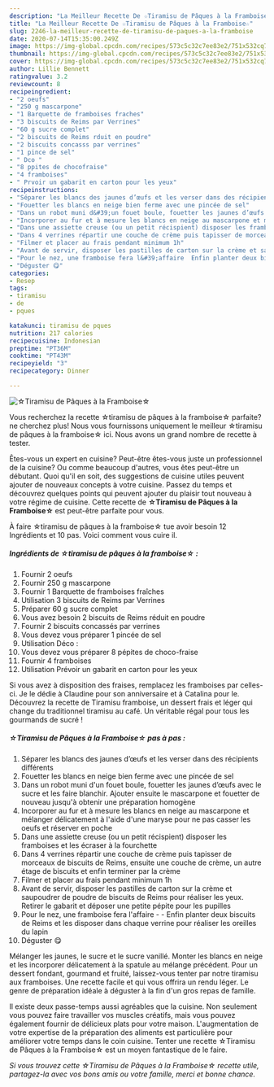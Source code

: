 ```yaml
---
description: "La Meilleur Recette De ☆Tiramisu de Pâques à la Framboise☆"
title: "La Meilleur Recette De ☆Tiramisu de Pâques à la Framboise☆"
slug: 2246-la-meilleur-recette-de-tiramisu-de-paques-a-la-framboise
date: 2020-07-14T15:35:00.249Z
image: https://img-global.cpcdn.com/recipes/573c5c32c7ee83e2/751x532cq70/☆tiramisu-de-paques-a-la-framboise☆-photo-principale-de-la-recette.jpg
thumbnail: https://img-global.cpcdn.com/recipes/573c5c32c7ee83e2/751x532cq70/☆tiramisu-de-paques-a-la-framboise☆-photo-principale-de-la-recette.jpg
cover: https://img-global.cpcdn.com/recipes/573c5c32c7ee83e2/751x532cq70/☆tiramisu-de-paques-a-la-framboise☆-photo-principale-de-la-recette.jpg
author: Lillie Bennett
ratingvalue: 3.2
reviewcount: 8
recipeingredient:
- "2 oeufs"
- "250 g mascarpone"
- "1 Barquette de framboises fraches"
- "3 biscuits de Reims par Verrines"
- "60 g sucre complet"
- "2 biscuits de Reims rduit en poudre"
- "2 biscuits concasss par verrines"
- "1 pince de sel"
- " Dco "
- "8 ppites de chocofraise"
- "4 framboises"
- " Prvoir un gabarit en carton pour les yeux"
recipeinstructions:
- "Séparer les blancs des jaunes d’œufs et les verser dans des récipients différents"
- "Fouetter les blancs en neige bien ferme avec une pincée de sel"
- "Dans un robot muni d&#39;un fouet boule, fouetter les jaunes d’œufs avec le sucre et les faire blanchir. Ajouter ensuite le mascarpone et fouetter de nouveau jusqu&#39;à obtenir une préparation homogène"
- "Incorporer au fur et à mesure les blancs en neige au mascarpone et mélanger délicatement à l&#39;aide d&#39;une maryse pour ne pas casser les oeufs et réserver en poche"
- "Dans une assiette creuse (ou un petit récispient) disposer les framboises et les écraser à la fourchette"
- "Dans 4 verrines répartir une couche de crème puis tapisser de morceaux de biscuits de Reims, ensuite une couche de crème, un autre étage de biscuits et enfin terminer par la crème"
- "Filmer et placer au frais pendant minimum 1h"
- "Avant de servir, disposer les pastilles de carton sur la crème et saupoudrer de poudre de biscuits de Reims pour réaliser les yeux. Retirer le gabarit et déposer une petite pépite pour les pupilles"
- "Pour le nez, une framboise fera l&#39;affaire  Enfin planter deux biscuits de Reims et les disposer dans chaque verrine pour réaliser les oreilles du lapin"
- "Déguster 😋"
categories:
- Resep
tags:
- tiramisu
- de
- pques

katakunci: tiramisu de pques 
nutrition: 217 calories
recipecuisine: Indonesian
preptime: "PT36M"
cooktime: "PT43M"
recipeyield: "3"
recipecategory: Dinner

---
```



![☆Tiramisu de Pâques à la Framboise☆](https://img-global.cpcdn.com/recipes/573c5c32c7ee83e2/751x532cq70/☆tiramisu-de-paques-a-la-framboise☆-photo-principale-de-la-recette.jpg)

Vous recherchez la recette ☆tiramisu de pâques à la framboise☆ parfaite? ne cherchez plus! Nous vous fournissons uniquement le meilleur ☆tiramisu de pâques à la framboise☆ ici. Nous avons un grand nombre de recette à tester.

Êtes-vous un expert en cuisine? Peut-être êtes-vous juste un professionnel de la cuisine? Ou comme beaucoup d'autres, vous êtes peut-être un débutant. Quoi qu'il en soit, des suggestions de cuisine utiles peuvent ajouter de nouveaux concepts à votre cuisine. Passez du temps et découvrez quelques points qui peuvent ajouter du plaisir tout nouveau à votre régime de cuisine. Cette recette de <strong> ☆Tiramisu de Pâques à la Framboise☆ </strong> est peut-être parfaite pour vous.

<!--inarticleads1-->

À faire ☆tiramisu de pâques à la framboise☆ tue avoir besoin 12 Ingrédients et 10 pas. Voici comment vous cuire il.

##### Ingrédients de ☆tiramisu de pâques à la framboise☆ :

1. Fournir 2 oeufs
1. Fournir 250 g mascarpone
1. Fournir 1 Barquette de framboises fraîches
1. Utilisation 3 biscuits de Reims par Verrines
1. Préparer 60 g sucre complet
1. Vous avez besoin 2 biscuits de Reims réduit en poudre
1. Fournir 2 biscuits concassés par verrines
1. Vous devez vous préparer 1 pincée de sel
1. Utilisation  Déco :
1. Vous devez vous préparer 8 pépites de choco-fraise
1. Fournir 4 framboises
1. Utilisation  Prévoir un gabarit en carton pour les yeux


Si vous avez à disposition des fraises, remplacez les framboises par celles-ci. Je le dédie à Claudine pour son anniversaire et à Catalina pour le. Découvrez la recette de Tiramisu framboise, un dessert frais et léger qui change du traditionnel tiramisu au café. Un véritable régal pour tous les gourmands de sucré ! 

<!--inarticleads2-->

##### ☆Tiramisu de Pâques à la Framboise☆ pas à pas :

1. Séparer les blancs des jaunes d’œufs et les verser dans des récipients différents
1. Fouetter les blancs en neige bien ferme avec une pincée de sel
1. Dans un robot muni d&#39;un fouet boule, fouetter les jaunes d’œufs avec le sucre et les faire blanchir. Ajouter ensuite le mascarpone et fouetter de nouveau jusqu&#39;à obtenir une préparation homogène
1. Incorporer au fur et à mesure les blancs en neige au mascarpone et mélanger délicatement à l&#39;aide d&#39;une maryse pour ne pas casser les oeufs et réserver en poche
1. Dans une assiette creuse (ou un petit récispient) disposer les framboises et les écraser à la fourchette
1. Dans 4 verrines répartir une couche de crème puis tapisser de morceaux de biscuits de Reims, ensuite une couche de crème, un autre étage de biscuits et enfin terminer par la crème
1. Filmer et placer au frais pendant minimum 1h
1. Avant de servir, disposer les pastilles de carton sur la crème et saupoudrer de poudre de biscuits de Reims pour réaliser les yeux. Retirer le gabarit et déposer une petite pépite pour les pupilles
1. Pour le nez, une framboise fera l&#39;affaire -  - Enfin planter deux biscuits de Reims et les disposer dans chaque verrine pour réaliser les oreilles du lapin
1. Déguster 😋


Mélanger les jaunes, le sucre et le sucre vanillé. Monter les blancs en neige et les incorporer délicatement à la spatule au mélange précédent. Pour un dessert fondant, gourmand et fruité, laissez-vous tenter par notre tiramisu aux framboises. Une recette facile et qui vous offrira un rendu léger. Le genre de préparation idéale à déguster à la fin d&#39;un gros repas de famille. 

<!--inarticleads1-->

<p>
Il existe deux passe-temps aussi agréables que la cuisine. Non seulement vous pouvez faire travailler vos muscles créatifs, mais vous pouvez également fournir de délicieux plats pour votre maison. L'augmentation de votre expertise de la préparation des aliments est particulière pour améliorer votre temps dans le coin cuisine. Tenter une recette ☆Tiramisu de Pâques à la Framboise☆ est un moyen fantastique de le faire.
</p>

<p>
<i>Si vous trouvez cette ☆Tiramisu de Pâques à la Framboise☆ recette utile, partagez-la avec vos bons amis ou votre famille, merci et bonne chance.</i>
</p>
